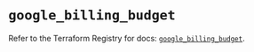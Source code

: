 # `google_billing_budget`

Refer to the Terraform Registry for docs: [`google_billing_budget`](https://registry.terraform.io/providers/hashicorp/google/5.43.0/docs/resources/billing_budget).
